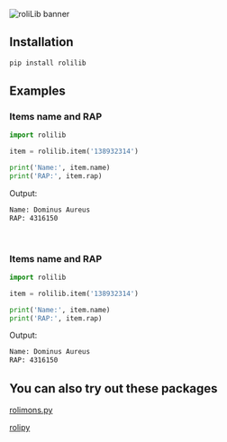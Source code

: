 ![roliLib banner](https://github.com/ThunderFound/rolilib/assets/90287659/b7c011fb-69b6-4c9e-8514-9f919d5f84af)
## Installation

```bash
pip install rolilib
```
    
## Examples

### Items name and RAP
```python
import rolilib

item = rolilib.item('138932314')

print('Name:', item.name)
print('RAP:', item.rap)
```
Output:
```bash
Name: Dominus Aureus
RAP: 4316150
```

<br/>

### Items name and RAP
```python
import rolilib

item = rolilib.item('138932314')

print('Name:', item.name)
print('RAP:', item.rap)
```
Output:
```bash
Name: Dominus Aureus
RAP: 4316150
```
## You can also try out these packages

[rolimons.py](https://github.com/wa1ker38552/rolimons.py)

[rolipy](https://github.com/acierp/rolipy)
